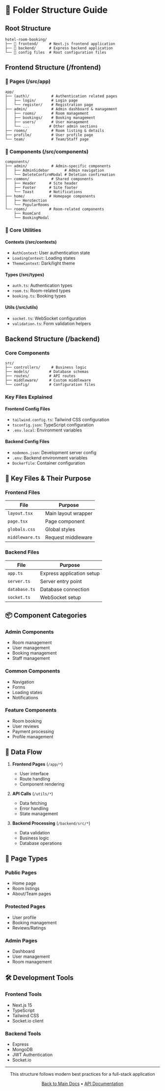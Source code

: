 # 📁 Folder Structure Guide

## Root Structure
```
hotel-room-booking/
├── 📁 frontend/     # Next.js frontend application
├── 📁 backend/      # Express backend application
└── 📝 config files  # Root configuration files
```

## Frontend Structure (/frontend)

### 📱 Pages (/src/app)
```
app/
├── (auth)/          # Authentication related pages
│   ├── login/       # Login page
│   └── register/    # Registration page
├── admin/           # Admin dashboard & management
│   ├── rooms/       # Room management
│   ├── bookings/    # Booking management
│   ├── users/       # User management
│   └── ...         # Other admin sections
├── rooms/           # Room listing & details
├── profile/         # User profile page
└── team/            # Team/Staff page
```

### 🧩 Components (/src/components)
```
components/
├── admin/           # Admin-specific components
│   ├── AdminSidebar       # Admin navigation
│   └── DeleteConfirmModal # Deletion confirmation
├── common/          # Shared components
│   ├── Header      # Site header
│   ├── Footer      # Site footer
│   └── Toast       # Notifications
├── home/           # Homepage components
│   ├── HeroSection
│   └── PopularRooms
└── rooms/          # Room-related components
    ├── RoomCard
    └── BookingModal
```

### 🔧 Core Utilities

#### Contexts (/src/contexts)
- `AuthContext`: User authentication state
- `LoadingContext`: Loading states
- `ThemeContext`: Dark/light theme

#### Types (/src/types)
- `auth.ts`: Authentication types
- `room.ts`: Room-related types
- `booking.ts`: Booking types

#### Utils (/src/utils)
- `socket.ts`: WebSocket configuration
- `validation.ts`: Form validation helpers

## Backend Structure (/backend)

### Core Components
```
src/
├── controllers/     # Business logic
├── models/         # Database schemas
├── routes/         # API routes
├── middleware/     # Custom middleware
└── config/         # Configuration files
```

### Key Files Explained

#### Frontend Config Files
- `tailwind.config.ts`: Tailwind CSS configuration
- `tsconfig.json`: TypeScript configuration
- `.env.local`: Environment variables

#### Backend Config Files
- `nodemon.json`: Development server config
- `.env`: Backend environment variables
- `Dockerfile`: Container configuration

## 🔑 Key Files & Their Purpose

### Frontend Files
| File | Purpose |
|------|---------|
| `layout.tsx` | Main layout wrapper |
| `page.tsx` | Page component |
| `globals.css` | Global styles |
| `middleware.ts` | Request middleware |

### Backend Files
| File | Purpose |
|------|---------|
| `app.ts` | Express application setup |
| `server.ts` | Server entry point |
| `database.ts` | Database connection |
| `socket.ts` | WebSocket setup |

## 📦 Component Categories

### Admin Components
- Room management
- User management
- Booking management
- Staff management

### Common Components
- Navigation
- Forms
- Loading states
- Notifications

### Feature Components
- Room booking
- User reviews
- Payment processing
- Profile management

## 🔄 Data Flow

1. **Frontend Pages** (`/app/*`)
   - User interface
   - Route handling
   - Component rendering

2. **API Calls** (`/utils/*`)
   - Data fetching
   - Error handling
   - State management

3. **Backend Processing** (`/backend/src/*`)
   - Data validation
   - Business logic
   - Database operations

## 📱 Page Types

### Public Pages
- Home page
- Room listings
- About/Team pages

### Protected Pages
- User profile
- Booking management
- Reviews/Ratings

### Admin Pages
- Dashboard
- User management
- Room management

## 🛠️ Development Tools

### Frontend Tools
- Next.js 15
- TypeScript
- Tailwind CSS
- Socket.io client

### Backend Tools
- Express
- MongoDB
- JWT Authentication
- Socket.io

---

<div align="center">
  <p>This structure follows modern best practices for a full-stack application</p>
  <p>
    <a href="./README.md">Back to Main Docs</a> •
    <a href="./api.md">API Documentation</a>
  </p>
</div> 